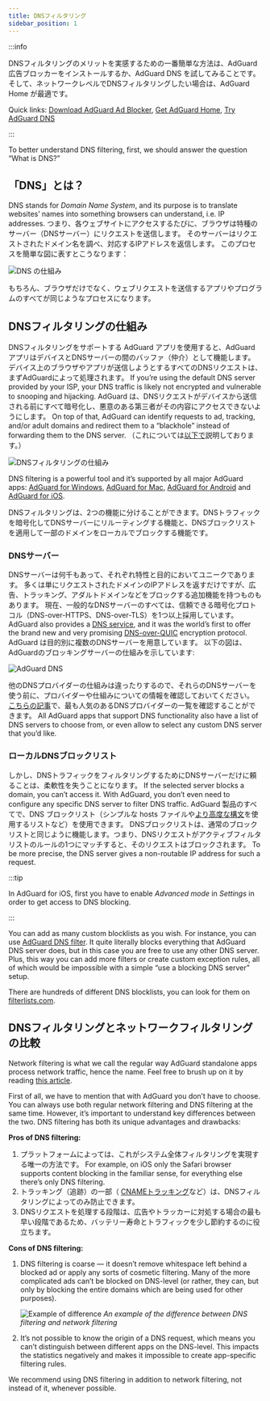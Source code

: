 ```yaml
---
title: DNSフィルタリング
sidebar_position: 1
---
```


:::info

DNSフィルタリングのメリットを実感するための一番簡単な方法は、AdGuard 広告ブロッカーをインストールするか、AdGuard DNS を試してみることです。 そして、ネットワークレベルでDNSフィルタリングしたい場合は、AdGuard Home が最適です。

Quick links: [Download AdGuard Ad Blocker](https://agrd.io/download-kb-adblock), [Get AdGuard Home](https://github.com/AdguardTeam/AdGuardHome#getting-started), [Try AdGuard DNS](https://agrd.io/download-dns)

:::

To better understand DNS filtering, first, we should answer the question “What is DNS?”

## 「DNS」とは？

DNS stands for *Domain Name System*, and its purpose is to translate websites’ names into something browsers can understand, i.e. IP addresses. つまり、各ウェブサイトにアクセスするたびに、ブラウザは特種のサーバー（DNSサーバー）にリクエストを送信します。 そのサーバーはリクエストされたドメイン名を調べ、対応するIPアドレスを返信します。 このプロセスを簡単な図に表すとこうなります：

![DNS の仕組み](https://cdn.adtidy.org/public/Adguard/kb/DNS_filtering/how_dns_works_en.png)

もちろん、ブラウザだけでなく、ウェブリクエストを送信するアプリやプログラムのすべてが同じようなプロセスになります。

## DNSフィルタリングの仕組み

DNSフィルタリングをサポートする AdGuard アプリを使用すると、AdGuard アプリはデバイスとDNSサーバーの間のバッファ（仲介）として機能します。 デバイス上のブラウザやアプリが送信しようとするすべてのDNSリクエストは、まずAdGuardによって処理されます。 If you’re using the default DNS server provided by your ISP, your DNS traffic is likely not encrypted and vulnerable to snooping and hijacking. AdGuard は、DNSリクエストがデバイスから送信される前にすべて暗号化し、悪意のある第三者がその内容にアクセスできないようにします。 On top of that, AdGuard can identify requests to ad, tracking, and/or adult domains and redirect them to a “blackhole” instead of forwarding them to the DNS server. （これについては[以下で](#ローカルDNSブロックリスト)説明しております。）

![DNSフィルタリングの仕組み](https://cdn.adtidy.org/public/Adguard/kb/DNS_filtering/how_dns_filtering_works_ja.png)

DNS filtering is a powerful tool and it’s supported by all major AdGuard apps: [AdGuard for Windows](https://adguard.com/adguard-windows/overview.html), [AdGuard for Mac](https://adguard.com/adguard-mac/overview.html), [AdGuard for Android](https://adguard.com/adguard-android/overview.html) and [AdGuard for iOS](https://adguard.com/adguard-ios/overview.html).

DNSフィルタリングは、2つの機能に分けることができます。DNSトラフィックを暗号化してDNSサーバーにリルーティングする機能と、DNSブロックリストを適用して一部のドメインをローカルでブロックする機能です。

### DNSサーバー

DNSサーバーは何千もあって、それぞれ特性と目的においてユニークであります。 多くは単にリクエストされたドメインのIPアドレスを返すだけですが、広告、トラッキング、アダルトドメインなどをブロックする追加機能を持つものもあります。 現在、一般的なDNSサーバーのすべては、信頼できる暗号化プロトコル（DNS-over-HTTPS、DNS-over-TLS）を1つ以上採用しています。 AdGuard also provides a [DNS service](https://adguard-dns.io/), and it was the world’s first to offer the brand new and very promising [DNS-over-QUIC](https://adguard.com/blog/dns-over-quic.html) encryption protocol. AdGuard は目的別に複数のDNSサーバーを用意しています。 以下の図は、AdGuardのブロッキングサーバーの仕組みを示しています:

![AdGuard DNS](https://cdn.adtidy.org/public/Adguard/kb/DNS_filtering/adguard_dns_en.jpg)

他のDNSプロバイダーの仕組みは違ったりするので、それらのDNSサーバーを使う前に、プロバイダーや仕組みについての情報を確認しておいてください。 [こちらの記事](dns-providers.md)で、最も人気のあるDNSプロバイダーの一覧を確認することができます。 All AdGuard apps that support DNS functionality also have a list of DNS servers to choose from, or even allow to select any custom DNS server that you’d like.

### ローカルDNSブロックリスト

しかし、DNSトラフィックをフィルタリングするためにDNSサーバーだけに頼ることは、柔軟性を失うことになります。 If the selected server blocks a domain, you can’t access it. With AdGuard, you don’t even need to configure any specific DNS server to filter DNS traffic. AdGuard 製品のすべてで、DNS ブロックリスト（シンプルな hosts ファイルや[より高度な構文](dns-filtering-syntax.md)を使用するリストなど）を使用できます。 DNSブロックリストは、通常のブロックリストと同じように機能します。つまり、DNSリクエストがアクティブフィルタリストのルールの1つにマッチすると、そのリクエストはブロックされます。 To be more precise, the DNS server gives a non-routable IP address for such a request.

:::tip

In AdGuard for iOS, first you have to enable *Advanced mode* in *Settings* in order to get access to DNS blocking.

:::

You can add as many custom blocklists as you wish. For instance, you can use [AdGuard DNS filter](https://github.com/AdguardTeam/AdGuardSDNSFilter). It quite literally blocks everything that AdGuard DNS server does, but in this case you are free to use any other DNS server. Plus, this way you can add more filters or create custom exception rules, all of which would be impossible with a simple “use a blocking DNS server” setup.

There are hundreds of different DNS blocklists, you can look for them on [filterlists.com](https://filterlists.com/).

## DNSフィルタリングとネットワークフィルタリングの比較

Network filtering is what we call the regular way AdGuard standalone apps process network traffic, hence the name. Feel free to brush up on it by reading [this article](https://adguard.com/kb/general/ad-filtering/how-ad-blocking-works/).

First of all, we have to mention that with AdGuard you don’t have to choose. You can always use both regular network filtering and DNS filtering at the same time. However, it’s important to understand key differences between the two. DNS filtering has both its unique advantages and drawbacks:

**Pros of DNS filtering:**

1. プラットフォームによっては、これがシステム全体フィルタリングを実現する唯一の方法です。 For example, on iOS only the Safari browser supports content blocking in the familiar sense, for everything else there’s only DNS filtering.
1. トラッキング（追跡）の一部（ [CNAMEトラッキング](https://adguard.com/blog/cname-tracking.html)など）は、DNSフィルタリングによってのみ防止できます。
1. DNSリクエストを処理する段階は、広告やトラッカーに対処する場合の最も早い段階であるため、バッテリー寿命とトラフィックを少し節約するのに役立ちます。

**Cons of DNS filtering:**

1. DNS filtering is coarse — it doesn’t remove whitespace left behind a blocked ad or apply any sorts of cosmetic filtering. Many of the more complicated ads can’t be blocked on DNS-level (or rather, they can, but only by blocking the entire domains which are being used for other purposes).

    ![Example of difference](https://cdn.adtidy.org/public/Adguard/kb/DNS_filtering/dns_diff.jpg) *An example of the difference between DNS filtering and network filtering*

1. It’s not possible to know the origin of a DNS request, which means you can’t distinguish between different apps on the DNS-level. This impacts the statistics negatively and makes it impossible to create app-specific filtering rules.

We recommend using DNS filtering in addition to network filtering, not instead of it, whenever possible.
